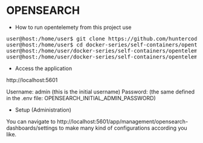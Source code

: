 # OPENSEARCH

- How to run opentelemety from this project use

<pre>
user@host:/home/user$ git clone https://github.com/huntercodexs/docker-series.git .
user@host:/home/user$ cd docker-series/self-containers/opentelemetry/opensearch
user@host:/home/user/docker-series/self-containers/opentelemetry$ docker-compose up --build
user@host:/home/user/docker-series/self-containers/opentelemetry$ docker-compose start
</pre>

- Access the application

http://localhost:5601

Username: admin (this is the initial username)
Password: (the same defined in the .env file: OPENSEARCH_INITIAL_ADMIN_PASSWORD)

- Setup (Administration)

You can navigate to http://localhost:5601/app/management/opensearch-dashboards/settings to make many kind of 
configurations according you like.

